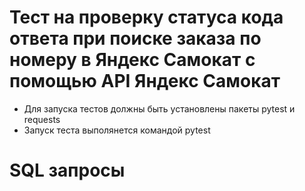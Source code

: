 ﻿# Тест на проверку статуса кода ответа при поиске заказа по номеру в Яндекс Самокат с помощью API Яндекс Самокат
- Для запуска тестов должны быть установлены пакеты pytest и requests
- Запуск теста выполянется командой pytest
# SQL запросы
